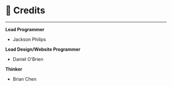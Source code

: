 # 📓 Credits
___
**Lead Programmer**
  - Jackson Philips

**Lead Design/Website Programmer**
  - Daniel O'Brien

**Thinker**
  - Brian Chen
